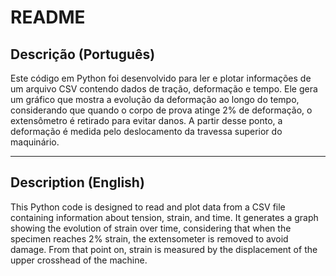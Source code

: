 # README

## Descrição (Português)

Este código em Python foi desenvolvido para ler e plotar informações de um arquivo CSV contendo dados de tração, deformação e tempo. Ele gera um gráfico que mostra a evolução da deformação ao longo do tempo, considerando que quando o corpo de prova atinge 2% de deformação, o extensômetro é retirado para evitar danos. A partir desse ponto, a deformação é medida pelo deslocamento da travessa superior do maquinário.

---

## Description (English)

This Python code is designed to read and plot data from a CSV file containing information about tension, strain, and time. It generates a graph showing the evolution of strain over time, considering that when the specimen reaches 2% strain, the extensometer is removed to avoid damage. From that point on, strain is measured by the displacement of the upper crosshead of the machine.
